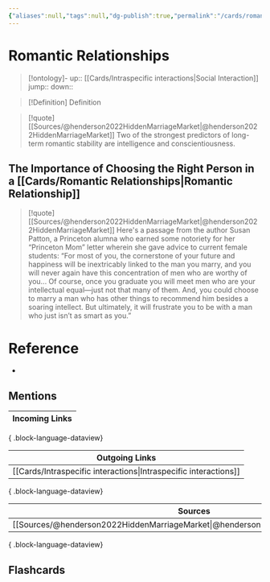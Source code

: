 ```yaml
---
{"aliases":null,"tags":null,"dg-publish":true,"permalink":"/cards/romantic-relationships/","dgPassFrontmatter":true}
---
```


# Romantic Relationships

> [!ontology]-
> up:: [[Cards/Intraspecific interactions\|Social Interaction]]
> jump:: 
> down:: 

> [!Definition] Definition

> [!quote] [[Sources/@henderson2022HiddenMarriageMarket\|@henderson2022HiddenMarriageMarket]]
> Two of the strongest predictors of long-term romantic stability are intelligence and conscientiousness.

## The Importance of Choosing the Right Person in a [[Cards/Romantic Relationships\|Romantic Relationship]]

> [!quote] [[Sources/@henderson2022HiddenMarriageMarket\|@henderson2022HiddenMarriageMarket]]
> Here's a passage from the author Susan Patton, a Princeton alumna who earned some notoriety for her “Princeton Mom” letter wherein she gave advice to current female students: “For most of you, the cornerstone of your future and happiness will be inextricably linked to the man you marry, and you will never again have this concentration of men who are worthy of you... Of course, once you graduate you will meet men who are your intellectual equal—just not that many of them. And, you could choose to marry a man who has other things to recommend him besides a soaring intellect. But ultimately, it will frustrate you to be with a man who just isnʼt as smart as you.”

# Reference

- 

## Mentions

| Incoming Links |
| -------------- |

{ .block-language-dataview}

| Outgoing Links                                                      |
| ------------------------------------------------------------------- |
| [[Cards/Intraspecific interactions\|Intraspecific interactions]] |

{ .block-language-dataview}

| Sources                                                                               |
| ------------------------------------------------------------------------------------- |
| [[Sources/@henderson2022HiddenMarriageMarket\|@henderson2022HiddenMarriageMarket]] |

{ .block-language-dataview}

## Flashcards